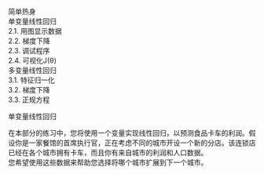 简单热身    
单变量线性回归   
2.1.  用图显示数据   
2.2.  梯度下降   
2.3.  调试程序   
2.4.  可视化J(θ)  
多变量线性回归   
3.1.  特征归一化   
3.2.  梯度下降   
3.3.  正规方程  

单变量线性回归  

在本部分的练习中，您将使用一个变量实现线性回归，以预测食品卡车的利润。假设你是一家餐馆的首席执行官，正在考虑不同的城市开设一个新的分店。该连锁店已经在各个城市拥有卡车，而且你有来自城市的利润和人口数据。  
您希望使用这些数据来帮助您选择将哪个城市扩展到下一个城市。  